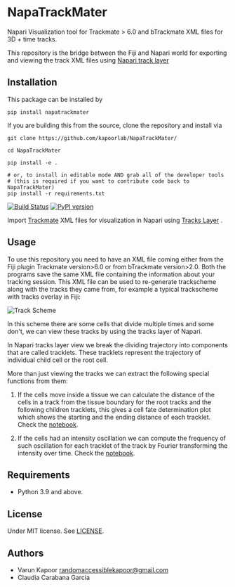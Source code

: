 # NapaTrackMater
Napari Visualization tool for Trackmate > 6.0 and bTrackmate XML files for 3D + time tracks.


This repository is the bridge between the Fiji and Napari world for exporting and viewing the track XML files using [Napari track layer](https://napari.org/tutorials/fundamentals/tracks.html)

## Installation
This package can be installed by 

`pip install napatrackmater`

If you are building this from the source, clone the repository and install via

```
git clone https://github.com/kapoorlab/NapaTrackMater/

cd NapaTrackMater

pip install -e .

# or, to install in editable mode AND grab all of the developer tools
# (this is required if you want to contribute code back to NapaTrackMater)
pip install -r requirements.txt
```

[![Build Status](https://travis-ci.com/kapoorlab/napatrackmater.svg?branch=master)](https://travis-ci.com/github/kapoorlab/napatrackmater)
[![PyPI version](https://img.shields.io/pypi/v/napatrackmater.svg?maxAge=2591000)](https://pypi.org/project/napatrackmater/)

Import [Trackmate](https://imagej.net/TrackMate) XML files for visualization in Napari using [Tracks Layer](https://napari.org/tutorials/fundamentals/tracks.html) .

## Usage

To use this repository you need to have an XML file coming either from the Fiji plugin Trackmate version>6.0 or from bTrackmate version>2.0.
Both the programs save the same XML file containing the information about your tracking session. This XML file can be used to re-generate trackscheme along with the tracks they came from, for example a typical trackscheme with tracks overlay in Fiji:


![Track Scheme](https://github.com/kapoorlab/NapaTrackMater/blob/main/Images/trackscheme.png)


In this scheme there are some cells that divide multiple times and some don't, we can view these tracks by using the tracks layer of Napari.


In Napari tracks layer view we break the dividing trajectory into components that are called tracklets. These tracklets represent the trajectory of individual child cell or the root cell. 


More than just viewing the tracks we can extract the following special functions from them:


1) If the cells move inside a tissue we can calculate the distance of the cells in a track from the tissue boundary for the root tracks and the following children tracklets, this gives a cell fate determination plot which shows the starting and the ending distance of each tracklet.
Check the [notebook](https://github.com/kapoorlab/NapaTrackMater/blob/main/examples/CellFateDetermination.ipynb).


2) If the cells had an intensity oscillation we can compute the frequency of such oscillation for each tracklet of the track by Fourier transforming the intensity over time.
Check the [notebook](https://github.com/kapoorlab/NapaTrackMater/blob/main/examples/FrequencyOscillations.ipynb).

## Requirements

- Python 3.9 and above.


## License

Under MIT license. See [LICENSE](LICENSE).

## Authors

- Varun Kapoor <randomaccessiblekapoor@gmail.com>
- Claudia Carabana Garcia
